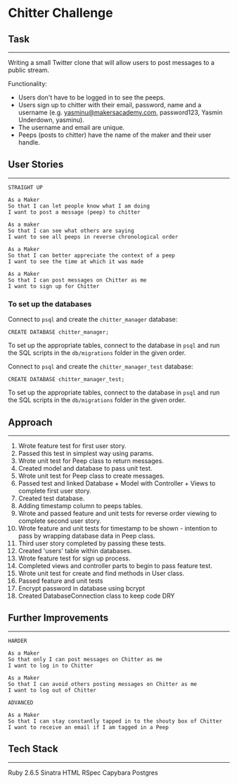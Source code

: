 Chitter Challenge
=================

## Task
-------

Writing a small Twitter clone that will allow users to post messages to a public stream.

Functionality:

* Users don't have to be logged in to see the peeps.
* Users sign up to chitter with their email, password, name and a username (e.g. yasminu@makersacademy.com, password123, Yasmin Underdown, yasminu).
* The username and email are unique.
* Peeps (posts to chitter) have the name of the maker and their user handle.

## User Stories
-------

```
STRAIGHT UP

As a Maker
So that I can let people know what I am doing  
I want to post a message (peep) to chitter

As a maker
So that I can see what others are saying  
I want to see all peeps in reverse chronological order

As a Maker
So that I can better appreciate the context of a peep
I want to see the time at which it was made

As a Maker
So that I can post messages on Chitter as me
I want to sign up for Chitter

```

### To set up the databases

Connect to `psql` and create the `chitter_manager` database:

```
CREATE DATABASE chitter_manager;
```

To set up the appropriate tables, connect to the database in `psql` and run the SQL scripts in the `db/migrations` folder in the given order.

Connect to `psql` and create the `chitter_manager_test` database:

```
CREATE DATABASE chitter_manager_test;
```

To set up the appropriate tables, connect to the database in `psql` and run the SQL scripts in the `db/migrations` folder in the given order.

## Approach
-------
1. Wrote feature test for first user story.
2. Passed this test in simplest way using params.
3. Wrote unit test for Peep class to return messages.
4. Created model and database to pass unit test.
5. Wrote unit test for Peep class to create messages.
6. Passed test and linked Database + Model with Controller + Views to complete first user story.  
7. Created test database.
8. Adding timestamp column to peeps tables.
9. Wrote and passed feature and unit tests for reverse order viewing to complete second user story.
10. Wrote feature and unit tests for timestamp to be shown - intention to pass by wrapping database data in Peep class.
11. Third user story completed by passing these tests.
12. Created 'users' table within databases.
13. Wrote feature test for sign up process.
14. Completed views and controller parts to begin to pass feature test.
15. Wrote unit test for create and find methods in User class.
16. Passed feature and unit tests
17. Encrypt password in database using bcrypt
18. Created DatabaseConnection class to keep code DRY

## Further Improvements
-------

```
HARDER

As a Maker
So that only I can post messages on Chitter as me
I want to log in to Chitter

As a Maker
So that I can avoid others posting messages on Chitter as me
I want to log out of Chitter

ADVANCED

As a Maker
So that I can stay constantly tapped in to the shouty box of Chitter
I want to receive an email if I am tagged in a Peep
```


## Tech Stack
-------

Ruby 2.6.5
Sinatra
HTML
RSpec
Capybara
Postgres
